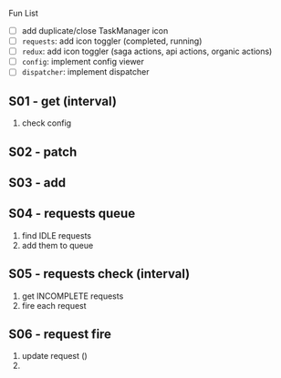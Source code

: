 Fun List

-   [ ] add duplicate/close TaskManager icon
-   [ ] `requests`: add icon toggler (completed, running)
-   [ ] `redux`: add icon toggler (saga actions, api actions, organic actions)
-   [ ] `config`: implement config viewer
-   [ ] `dispatcher`: implement dispatcher

## S01 - get (interval)

1. check config

## S02 - patch

## S03 - add

## S04 - requests queue

1. find IDLE requests
2. add them to queue

## S05 - requests check (interval)

1. get INCOMPLETE requests
2. fire each request

## S06 - request fire

1. update request ()
2.
